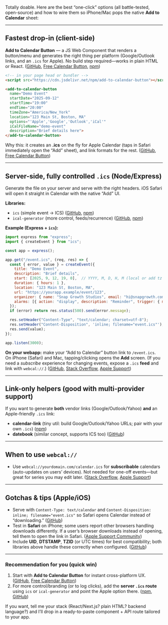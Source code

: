 Totally doable. Here are the best “one-click” options (all battle-tested, open-source) and how to wire them so iPhone/Mac pops the native **Add to Calendar** sheet:

---

## Fastest drop-in (client-side)

**Add to Calendar Button** — a JS Web Component that renders a button/menu and generates the right thing per platform (Google/Outlook links, and an `.ics` for Apple). No build step required—works in plain HTML or React. ([GitHub][1], [Free Calendar Button][2], [npm][3])

```html
<!-- in your page head or bundler -->
<script src="https://cdn.jsdelivr.net/npm/add-to-calendar-button"></script>

<add-to-calendar-button
  name="Demo Event"
  startDate="2025-09-12"
  startTime="19:00"
  endTime="20:00"
  timeZone="America/New_York"
  location="123 Main St, Boston, MA"
  options="'Apple','Google','Outlook','iCal'"
  iCalFileName="demo-event"
  description="Brief details here">
</add-to-calendar-button>
```

Why this: it creates an **.ics** on the fly for Apple Calendar (taps in Safari immediately open the “Add” sheet), and link formats for the rest. ([GitHub][1], [Free Calendar Button][2])

---

## Server-side, fully controlled `.ics` (Node/Express)

Generate the file on your server and serve with the right headers. iOS Safari will open it straight in Calendar with the native “Add” UI.

**Libraries:**

* `ics` (simple event → ICS) ([GitHub][4], [npm][5])
* `ical-generator` (more control, feeds/recurrence) ([GitHub][6], [npm][7])

**Example (Express + `ics`):**

```js
import express from "express";
import { createEvent } from "ics";

const app = express();

app.get("/event.ics", (req, res) => {
  const { error, value } = createEvent({
    title: "Demo Event",
    description: "Brief details",
    start: [2025, 9, 12, 19, 0],  // YYYY, M, D, H, M (local or add tz via ical-generator)
    duration: { hours: 1 },
    location: "123 Main St, Boston, MA",
    url: "https://yourapp.example/event/123",
    organizer: { name: "Snap Growth Studios", email: "hi@snapgrowth.com" },
    alarms: [{ action: "display", description: "Reminder", trigger: { minutes: 30, before: true } }],
  });
  if (error) return res.status(500).send(error.message);

  res.setHeader("Content-Type", "text/calendar; charset=utf-8");
  res.setHeader("Content-Disposition", 'inline; filename="event.ics"');
  res.send(value);
});

app.listen(3000);
```

**On your webapp:** make your “Add to Calendar” button link to `/event.ics`. On iPhone (Safari) and Mac, tapping/clicking opens the **Add** screen. (If you need a *subscribe* experience for changing events, expose a `.ics` **feed** and link with `webcal://`.) ([GitHub][6], [Stack Overflow][8], [Apple Support][9])

---

## Link-only helpers (good with multi-provider support)

If you want to generate **both** vendor links (Google/Outlook/Yahoo) **and** an Apple-friendly `.ics` link:

* **calendar-link** (tiny util: build Google/Outlook/Yahoo URLs; pair with your own `.ics`) ([npm][10])
* **datebook** (similar concept, supports ICS too) ([GitHub][11])

---

## When to use `webcal://`

* Use `webcal://yourdomain.com/calendar.ics` for **subscribable** calendars (auto-updates on users’ devices). Not needed for one-off events—but great for series you may edit later. ([Stack Overflow][8], [Apple Support][9])

---

## Gotchas & tips (Apple/iOS)

* Serve with `Content-Type: text/calendar` and `Content-Disposition: inline; filename="event.ics"` so Safari opens Calendar instead of “downloading.” ([GitHub][6])
* Test in **Safari** on iPhone; some users report other browsers handling downloads differently. If a user’s browser downloads instead of opening, tell them to open the link in Safari. ([Apple Support Community][12])
* Include **UID**, **DTSTAMP**, **TZID** (or UTC times) for best compatibility; both libraries above handle these correctly when configured. ([GitHub][4])

---

### Recommendation for you (quick win)

1. Start with **Add to Calendar Button** for instant cross-platform UX. ([GitHub][1], [Free Calendar Button][2])
2. For more control/branding (or to log clicks), add the **server `.ics` route** using `ics` or `ical-generator` and point the Apple option there. ([npm][5], [GitHub][6])

If you want, tell me your stack (React/Next.js? plain HTML? backend language?) and I’ll drop in a ready-to-paste component + API route tailored to your app.

[1]: https://github.com/add2cal/add-to-calendar-button?utm_source=chatgpt.com "add2cal/add-to-calendar-button"
[2]: https://add-to-calendar-button.com/?utm_source=chatgpt.com "Free Add to Calendar Button | the only really free one"
[3]: https://www.npmjs.com/package/add-to-calendar-button/v/2.2.0?utm_source=chatgpt.com "add-to-calendar-button"
[4]: https://github.com/adamgibbons/ics?utm_source=chatgpt.com "adamgibbons/ics: iCalendar (ics) file generator for node.js"
[5]: https://www.npmjs.com/package/ics?utm_source=chatgpt.com "ics"
[6]: https://github.com/sebbo2002/ical-generator?utm_source=chatgpt.com "sebbo2002/ical-generator"
[7]: https://www.npmjs.com/package/ical-generator/v/3.4.3?utm_source=chatgpt.com "ical-generator"
[8]: https://stackoverflow.com/questions/24315548/how-can-i-open-calendar-ics-files-in-ios?utm_source=chatgpt.com "How can I open calendar .ics files in ios?"
[9]: https://support.apple.com/guide/iphone/set-up-mail-contacts-and-calendar-accounts-ipha0d932e96/ios?utm_source=chatgpt.com "Set up mail, contacts, and calendar accounts on iPhone"
[10]: https://www.npmjs.com/package/calendar-link?utm_source=chatgpt.com "calendar-link"
[11]: https://github.com/topics/ics?l=typescript&u=http%3A%2F%2Fgithub.com%2Fsponsors%2Farran4&utm_source=chatgpt.com "ics · GitHub Topics"
[12]: https://discussions.apple.com/thread/253646020?utm_source=chatgpt.com "Ics files importing into calendar from iPhone"
